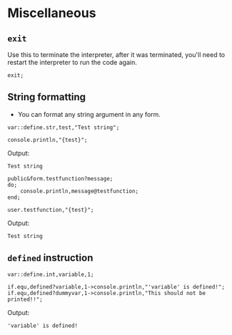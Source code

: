 # Miscellaneous

## `exit`

Use this to terminate the interpreter, after it was terminated, you'll need to restart the interpreter to run the code again.

```pawn
exit;
```

## String formatting
- You can format any string argument in any form.

```pawn
var::define.str,test,"Test string";

console.println,"{test}";
```

Output:
```
Test string
```

```pawn
public&form.testfunction?message;
do;
	console.println,message@testfunction;
end;

user.testfunction,"{test}";
```

Output:
```
Test string
```

## `defined` instruction

```pawn
var::define.int,variable,1;

if.equ,defined?variable,1->console.println,"'variable' is defined!";
if.equ,defined?dummyvar,1->console.println,"This should not be printed!!";
```

Output:

```
'variable' is defined!
```